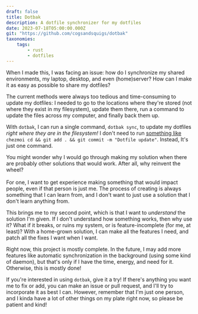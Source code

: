```yaml
---
draft: false
title: Dotbak
description: A dotfile synchronizer for my dotfiles
date: 2023-07-18T05:00:00.000Z
git: "https://github.com/cogsandsquigs/dotbak"
taxonomies:
    tags:
        - rust
        - dotfiles
---
```


When I made this, I was facing an issue: how do I synchronize my shared environments, my laptop, desktop, and even (home)server? How can I make it as easy as possible to share my dotfiles?

The current methods were always too tedious and time-consuming to update my dotfiles: I needed to go to the locations where they're stored (not where they exist in my filesystem), update them there, run a command to update the files across my computer, and finally back them up.

With `dotbak`, I can run a single command, `dotbak sync`, to update my dotfiles _right where they are in the filesystem!_ I don't need to run [something like](https://www.chezmoi.io/quick-start/#start-using-chezmoi-on-your-current-machine) `chezmoi cd && git add . && git commit -m "Dotfile update"`. Instead, It's just one command.

You might wonder why I would go through making my solution when there are probably other solutions that would work. After all, why reinvent the wheel?\
\
For one, I want to get experience making something that would impact people, even if that person is just me. The process of creating is always something that I can learn from, and I don't want to just use a solution that I don't learn anything from.

This brings me to my second point, which is that I want to _understand_ the solution I'm given. If I don't understand how something works, then why use it? What if it breaks, or ruins my system, or is feature-incomplete (for me, at least)? With a home-grown solution, I can make all the features I need, and patch all the fixes I want when I want.

Right now, this project is mostly complete. In the future, I may add more features like automatic synchronization in the background (using some kind of daemon), but that's only if I have the time, energy, and need for it. Otherwise, this is mostly done!

If you're interested in using `dotbak`, give it a try! If there's anything you want me to fix or add, you can make an issue or pull request, and I'll try to incorporate it as best I can. However, remember that I'm just one person, and I kinda have a lot of other things on my plate right now, so please be patient and kind!
